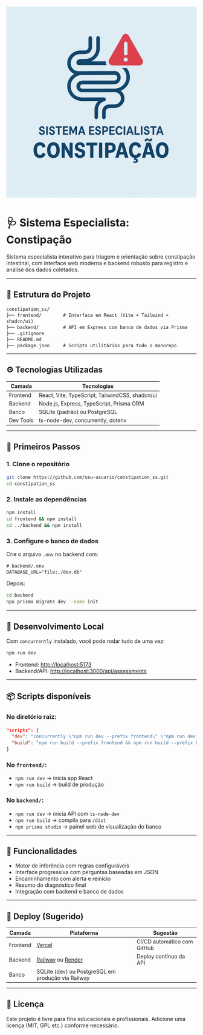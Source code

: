 # ![Logo](./logo.png)

# 🩺 Sistema Especialista: Constipação

Sistema especialista interativo para triagem e orientação sobre constipação intestinal, com interface web moderna e backend robusto para registro e análise dos dados coletados.

---

## 📁 Estrutura do Projeto

```
constipation_ss/
├── frontend/        # Interface em React (Vite + Tailwind + shadcn/ui)
├── backend/         # API em Express com banco de dados via Prisma
├── .gitignore
├── README.md
├── package.json     # Scripts utilitários para todo o monorepo
```

---

## ⚙️ Tecnologias Utilizadas

| Camada    | Tecnologias                                     |
| --------- | ----------------------------------------------- |
| Frontend  | React, Vite, TypeScript, TailwindCSS, shadcn/ui |
| Backend   | Node.js, Express, TypeScript, Prisma ORM        |
| Banco     | SQLite (padrão) ou PostgreSQL                   |
| Dev Tools | ts-node-dev, concurrently, dotenv               |

---

## 🚀 Primeiros Passos

### 1. Clone o repositório

```bash
git clone https://github.com/seu-usuario/constipation_ss.git
cd constipation_ss
```

### 2. Instale as dependências

```bash
npm install
cd frontend && npm install
cd ../backend && npm install
```

### 3. Configure o banco de dados

Crie o arquivo `.env` no backend com:

```env
# backend/.env
DATABASE_URL="file:./dev.db"
```

Depois:

```bash
cd backend
npx prisma migrate dev --name init
```

---

## 🧪 Desenvolvimento Local

Com `concurrently` instalado, você pode rodar tudo de uma vez:

```bash
npm run dev
```

- Frontend: [http://localhost:5173](http://localhost:5173)
- Backend/API: [http://localhost:3000/api/assessments](http://localhost:3000/api/assessments)

---

## 📦 Scripts disponíveis

### No diretório raiz:

```json
"scripts": {
  "dev": "concurrently \"npm run dev --prefix frontend\" \"npm run dev --prefix backend\"",
  "build": "npm run build --prefix frontend && npm run build --prefix backend"
}
```

### No `frontend/`:

- `npm run dev` → inicia app React
- `npm run build` → build de produção

### No `backend/`:

- `npm run dev` → inicia API com `ts-node-dev`
- `npm run build` → compila para `/dist`
- `npx prisma studio` → painel web de visualização do banco

---

## 🧠 Funcionalidades

- Motor de inferência com regras configuráveis
- Interface progressiva com perguntas baseadas em JSON
- Encaminhamento com alerta e reinício
- Resumo do diagnóstico final
- Integração com backend e banco de dados

---

## 🚀 Deploy (Sugerido)

| Camada   | Plataforma                                                     | Sugestão                    |
| -------- | -------------------------------------------------------------- | --------------------------- |
| Frontend | [Vercel](https://vercel.com)                                   | CI/CD automático com GitHub |
| Backend  | [Railway](https://railway.app) ou [Render](https://render.com) | Deploy contínuo da API      |
| Banco    | SQLite (dev) ou PostgreSQL em produção via Railway             |                             |

---

## 📄 Licença

Este projeto é livre para fins educacionais e profissionais. Adicione uma licença (MIT, GPL etc.) conforme necessário.

